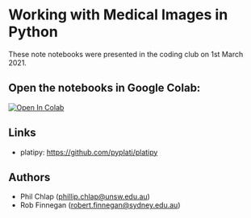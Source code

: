 # Working with Medical Images in Python

These note notebooks were presented in the coding club on 1st March 2021.

## Open the notebooks in Google Colab:

[![Open In Colab](https://colab.research.google.com/assets/colab-badge.svg)](https://colab.research.google.com/github/InghamPhysics/coding-club/blob/master/medical-images/ReadAndConvert.ipynb)
## Links

- platipy: <https://github.com/pyplati/platipy>

## Authors

 - Phil Chlap (<phillip.chlap@unsw.edu.au>)
- Rob Finnegan (<robert.finnegan@sydney.edu.au>)
